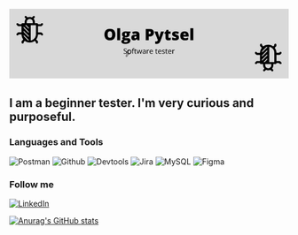[![Header](https://github.com/OlgaPhytsel/olgaphytsel/blob/main/assets/header1.png)](www.linkedin.com/in/ольга-пытель)

## I am a beginner tester. I'm very curious and purposeful.

### Languages and Tools
![Postman](https://img.shields.io/badge/-Postman-090909?style=for-the-badge&logo=postman&logoColor=DD5D0C)
![Github](https://img.shields.io/badge/-Github-090909?style=for-the-badge&logo=github&logoColor=ffffff)
![Devtools](https://img.shields.io/badge/-Devtools-090909?style=for-the-badge&logo=devtools&logoColor=2E24E1)
![Jira](https://img.shields.io/badge/-Jira-090909?style=for-the-badge&logo=jira&logoColor=411DEF)
![MySQL](https://img.shields.io/badge/-MySQL-090909?style=for-the-badge&logo=MySQL&logoColor=411DEF)
![Figma](https://img.shields.io/badge/-Figma-090909?style=for-the-badge&logo=Figma&logoColor=C31AD8)

### Follow me
[![LinkedIn](https://img.shields.io/badge/-LinkedIn-090909?style=for-the-badge&logo=linkedin&logoColor=007BB6)](https://www.linkedin.com/in/ольга-пытель)

[![Anurag's GitHub stats](https://github-readme-stats.vercel.app/api?username=olgaphytsel)](https://github.com/anuraghazra/github-readme-stats)